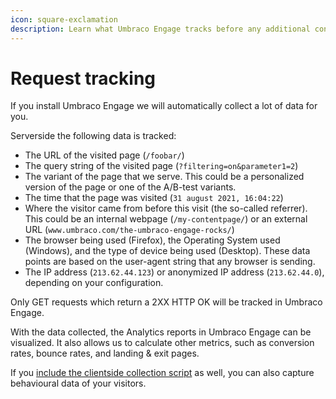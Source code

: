 ```yaml
---
icon: square-exclamation
description: Learn what Umbraco Engage tracks before any additional configuration is added.
---
```


# Request tracking

If you install Umbraco Engage we will automatically collect a lot of data for you.

Serverside the following data is tracked:

* The URL of the visited page (`/foobar/`)
* The query string of the visited page (`?filtering=on&parameter1=2`)
* The variant of the page that we serve. This could be a personalized version of the page or one of the A/B-test variants.
* The time that the page was visited (`31 august 2021, 16:04:22`)
* Where the visitor came from before this visit (the so-called referrer). This could be an internal webpage (`/my-contentpage/`) or an external URL (`www.umbraco.com/the-umbraco-engage-rocks/`)
* The browser being used (Firefox), the Operating System used (Windows), and the type of device being used (Desktop). These data points are based on the user-agent string that any browser is sending.
* The IP address (`213.62.44.123`) or anonymized IP address (`213.62.44.0`), depending on your configuration.

Only GET requests which return a 2XX HTTP OK will be tracked in Umbraco Engage.

With the data collected, the Analytics reports in Umbraco Engage can be visualized. It also allows us to calculate other metrics, such as conversion rates, bounce rates, and landing & exit pages.

If you [include the clientside collection script](../../../../analytics/clientside-events-and-additional-javascript-files/additional-measurements-with-our-ums-analytics-scripts/) as well, you can also capture behavioural data of your visitors.
